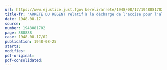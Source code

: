 ```yaml
---
url: https://www.ejustice.just.fgov.be/eli/arrete/1948/08/17/1948081702/justel
title-fr: "ARRETE DU REGENT relatif à la décharge de l'accise pour l'alcool utilisé à des usages industriels <abroge par AR 20-03-1951, art. 3>"
date: 1948-08-17
source:
number: 1948081702
page: 888888
case: 1948-08-17/02
publication: 1948-08-25
starts:
modifies:
pdf-original:
pdf-consolidated:
---
```


